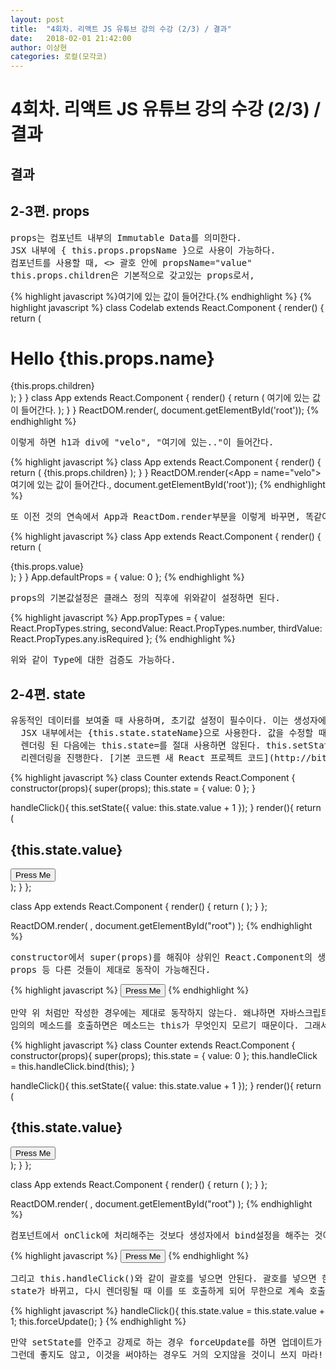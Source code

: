 ```yaml
---
layout: post
title:  "4회차. 리액트 JS 유튜브 강의 수강 (2/3) / 결과"
date:   2018-02-01 21:42:00
author: 이상현
categories: 로컬(모각코)
---
```


# 4회차. 리액트 JS 유튜브 강의 수강 (2/3) / 결과

## 결과

## 2-3편. props

<pre>props는 컴포넌트 내부의 Immutable Data를 의미한다.
JSX 내부에 { this.props.propsName }으로 사용이 가능하다.
컴포넌트를 사용할 때, <> 괄호 안에 propsName="value"
this.props.children은 기본적으로 갖고있는 props로서,</pre>
{% highlight javascript %}<Cpnt>여기에 있는 값이 들어간다.</Cpnt>{% endhighlight %}
{% highlight javascript %}
class Codelab extends React.Component {
  render() {
    return (
        <div>
          <h1>Hello {this.props.name}</h1>
          <div>{this.props.children}</div>
        </div>
      );
  }
}
class App extends React.Component {
  render() {
    return (
        <Codelab name="velo">여기에 있는 값이 들어간다.</Codelab>
      );
  }
}
ReactDOM.render(<App/>, document.getElementById('root'));
{% endhighlight %}
<pre>이렇게 하면 h1과 div에 "velo", "여기에 있는.."이 들어간다.</pre>

{% highlight javascript %}
class App extends React.Component {
  render() {
    return (
        <Codelab name={this.props.name}>{this.props.children}</Codelab>
      );
  }
}
ReactDOM.render(<App = name="velo">여기에 있는 값이 들어간다.</App>, document.getElementById('root'));
{% endhighlight %}
<pre>또 이전 것의 연속에서 App과 ReactDom.render부분을 이렇게 바꾸면, 똑같이 동작한다.</pre>

{% highlight javascript %}
class App extends React.Component {
  render() {
    return (
        <div>{this.props.value}</div>
      );
  }
}
App.defaultProps = {
  value: 0
};
{% endhighlight %}
<pre>props의 기본값설정은 클래스 정의 직후에 위와같이 설정하면 된다.</pre>

{% highlight javascript %}
App.propTypes = {
  value: React.PropTypes.string,
  secondValue: React.PropTypes.number,
  thirdValue: React.PropTypes.any.isRequired
};
{% endhighlight %}
<pre>위와 같이 Type에 대한 검증도 가능하다.</pre>

## 2-4편. state

<pre>유동적인 데이터를 보여줄 때 사용하며, 초기값 설정이 필수이다. 이는 생성자에서 this.state = {}으로 설정한다.
  JSX 내부에서는 {this.state.stateName}으로 사용한다. 값을 수정할 때에는 this.setState({...})로 변경하며,
  렌더링 된 다음에는 this.state=를 절대 사용하면 않된다. this.setState는 state를 변경하면서 안전한 방법으로
  리렌더링을 진행한다. [기본 코드펜 새 React 프로젝트 코드](http://bit.ly/ReactCodePen).</pre>

{% highlight javascript %}
  class Counter extends React.Component {
  constructor(props){
    super(props);
    this.state = {
      value: 0
    };
  }

  handleClick(){
    this.setState({
      value: this.state.value + 1
    });
  }
  render(){
    return (
      <div>
        <h2>{this.state.value}</h2>
        <button onClick={this.handleClick.bind(this)}>Press Me</button>
      </div>
    );
  }
};

class App extends React.Component {
  render() {
    return (
      <Counter/>
    );
  }
};

ReactDOM.render(
  <App></App>,
  document.getElementById("root")
);
{% endhighlight %}
<pre>constructor에서 super(props)를 해줘야 상위인 React.Component의 생성자를 실행하여
props 등 다른 것들이 제대로 동작이 가능해진다.</pre>

{% highlight javascript %}
<button onClick={this.handleClick}>Press Me</button>
{% endhighlight %}
<pre>만약 위 처럼만 작성한 경우에는 제대로 동작하지 않는다. 왜냐하면 자바스크립트 컴포넌트에서
임의의 메소드를 호출하면은 메소드는 this가 무엇인지 모르기 때문이다. 그래서 .bind(this)를 해주어야한다.</pre>

{% highlight javascript %}
class Counter extends React.Component {
  constructor(props){
    super(props);
    this.state = {
      value: 0
    };
    this.handleClick = this.handleClick.bind(this);
  }

  handleClick(){
    this.setState({
      value: this.state.value + 1
    });
  }
  render(){
    return (
      <div>
        <h2>{this.state.value}</h2>
        <button onClick={this.handleClick}>Press Me</button>
      </div>
    );
  }
};

class App extends React.Component {
  render() {
    return (
      <Counter/>
    );
  }
};

ReactDOM.render(
  <App></App>,
  document.getElementById("root")
);
{% endhighlight %}
<pre>컴포넌트에서 onClick에 처리해주는 것보다 생성자에서 bind설정을 해주는 것이 더 보기 좋다.</pre>

{% highlight javascript %}
        <button onClick={this.handleClick()}>Press Me</button>
{% endhighlight %}
<pre>그리고 this.handleClick()와 같이 괄호를 넣으면 안된다. 괄호를 넣으면 한번 실행되고,
state가 바뀌고, 다시 렌더링될 때 이를 또 호출하게 되어 무한으로 계속 호출하는 에러가 발생한다.</pre>

{% highlight javascript %}
handleClick(){
  this.state.value = this.state.value + 1;
  this.forceUpdate();
}
{% endhighlight %}
<pre>
만약 setState를 안주고 강제로 하는 경우 forceUpdate를 하면 업데이트가 되기는한다.
그런데 좋지도 않고, 이것을 써야하는 경우도 거의 오지않을 것이니 쓰지 마라!
</pre>
